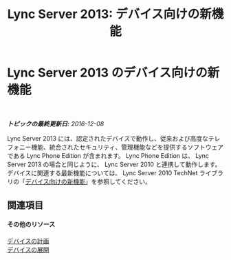 ﻿---
title: 'Lync Server 2013: デバイス向けの新機能'
TOCTitle: デバイス向けの新機能
ms:assetid: d5481b83-99b7-46e3-9167-9811bded1f50
ms:mtpsurl: https://technet.microsoft.com/ja-jp/library/Gg398926(v=OCS.15)
ms:contentKeyID: 48273692
ms.date: 12/10/2016
mtps_version: v=OCS.15
ms.translationtype: HT
---

# Lync Server 2013 のデバイス向けの新機能

 

_**トピックの最終更新日:** 2016-12-08_

Lync Server 2013 には、認定されたデバイスで動作し、従来および高度なテレフォニー機能、統合されたセキュリティ、管理機能などを提供するソフトウェアである Lync Phone Edition が含まれます。 Lync Phone Edition は、 Lync Server 2013 の場合と同じように、 Lync Server 2010 と連携して動作します。デバイスに関連する最新機能については、 Lync Server 2010 TechNet ライブラリの「[デバイス向けの新機能](http://go.microsoft.com/fwlink/?linkid=256490%26clcid=0x411)」を参照してください。

## 関連項目

#### その他のリソース

[デバイスの計画](http://go.microsoft.com/fwlink/?linkid=256483%26clcid=0x411)  
[デバイスの展開](http://go.microsoft.com/fwlink/?linkid=256484%26clcid=0x411)

